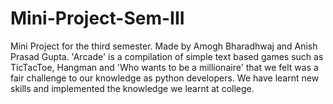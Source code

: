 # Mini-Project-Sem-III
Mini Project for the third semester. Made by Amogh Bharadhwaj and Anish Prasad Gupta.
'Arcade' is a compilation of simple text based games such as TicTacToe, Hangman and 'Who wants to be a millionaire' that we felt was a fair challenge to our knowledge as python developers. We have learnt new skills and implemented the knowledge we learnt at college.
